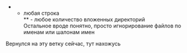 * - любая строка  
** - любое количество вложенных директорий  
Остальное вроде понятно, просто игнорирование файлов по именам или шалонам имен  

Вернулся на эту ветку сейчас, тут нахожусь
